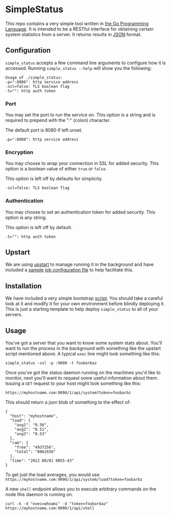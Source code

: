 SimpleStatus
============

This repo contains a very simple tool written in [the Go Programming Language](http://golang.org/). It is intended to be a RESTful interface for obtaining certain system statistics from a server. It returns results in [JSON](http://www.json.org/) format.

## Configuration

`simple_status` accepts a few command line arguments to configure how it is accessed. Running `simple_status --help` will show you the following:

    Usage of ./simple_status:
    -p=":8080": http service address
    -ssl=false: TLS boolean flag
    -t="": http auth token

### Port

You may set the port to run the service on. This option is a string and is required to prepend with the ":" (colon) character. 

The default port is 8080 if left unset.

    -p=":8080": http service address

### Encryption

You may choose to wrap your connection in SSL for added security. This option is a boolean value of either `true` or `false`. 

This option is left off by defaults for simplicity.

    -ssl=false: TLS boolean flag

### Authentication

You may choose to set an authentication token for added security. This option is any string.

This option is left off by default.

    -t="": http auth token

## Upstart

We are using [upstart](http://upstart.ubuntu.com/) to manage running it in the background and have included a [sample](https://github.com/cdarwin/simple_status/blob/master/simple_status.conf) [job configuration file](http://upstart.ubuntu.com/cookbook/#job-configuration-file) to help facilitate this.

## Installation

We have included a very simple bootstrap [script](https://github.com/cdarwin/simple_status/blob/master/install.sh). You should take a careful look at it and modify it for your own environment before blindly deploying it. This is just a starting template to help deploy `simple_status` to all of your servers.

## Usage

You've got a server that you want to know some system stats about. You'll want to run the process in the background with something like the upstart script mentioned above. A typical `exec` line might look something like this:

    simple_status -ssl -p :9090 -t foobarbaz

Once you've got the status daemon running on the machines you'd like to monitor, next you'll want to request some useful information about them. Issuing a `GET` request to your host might look something like this:

    https://myhostname.com:9090/1/api/system?token=foobarbz

This should return a json blob of something to the effect of:

    {
      "host": "myhostname",
      "load": {
        "avg1": "0.56",
        "avg2": "0.51",
        "avg3": "0.53"
      },
      "ram": {
        "free": "4937256",
        "total": "8062936"
      },
      "time": "2012 08/01 0055-43"
    }

To get just the load averages, you would use `https://myhostname.com:9090/1/api/system/load?token=foobarbz`

A new `shell` endpoint allows you to execute arbitrary commands on the node this daemon is running on.
    
    curl -k -d "exec=whoami" -d "token=foobarbaz" https://myhostname.com:9090/1/api/shell
